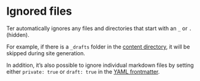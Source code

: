 # Ignored files

Ter automatically ignores any files and directories that start with an `_` or `.` (hidden).

For example, if there is a `_drafts` folder in the [content directory](comtent.md), it will be skipped during site generation.

In addition, it’s also possible to ignore individual markdown files by setting either `private: true` or `draft: true` in the [YAML frontmatter](frontmatter.md).